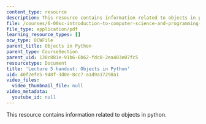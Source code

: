 ```yaml
---
content_type: resource
description: This resource contains information related to objects in python.
file: /courses/6-00sc-introduction-to-computer-science-and-programming-spring-2011/40f2efe5948f3d0e8cc7a1d9a17298a1_MIT6_00SCS11_lec05.pdf
file_type: application/pdf
learning_resource_types: []
ocw_type: OCWFile
parent_title: Objects in Python
parent_type: CourseSection
parent_uid: 138c881e-91b6-6b62-fdc8-2ea403e07fc5
resourcetype: Document
title: 'Lecture 5 handout: Objects in Python'
uid: 40f2efe5-948f-3d0e-8cc7-a1d9a17298a1
video_files:
  video_thumbnail_file: null
video_metadata:
  youtube_id: null
---
```

This resource contains information related to objects in python.

